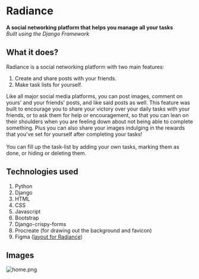# Radiance
**A social networking platform that helps you manage all your tasks**<br>
_Built using the Django Framework_


## What it does?
Radiance is a social networking platform with two main features:
1. Create and share posts with your friends.
2. Make task lists for yourself.

Like all major social media platforms, you can post images, comment on yours' and your friends' posts, and like said posts as well.
This feature was built to encourage you to share your victory over your daily tasks with your friends, or to ask them for help or encouragement, so that you can lean on their shoulders when you are feeling down about not being able to complete something.
Plus you can also share your images indulging in the rewards that you've set for yourself after completing your tasks!
<br><br>
You can fill up the task-list by adding your own tasks, marking them as done, or hiding or deleting them.

## Technologies used
1. Python
2. Django
3. HTML
4. CSS
5. Javascript
6. Bootstrap
7. Django-crispy-forms
8. Procreate (for drawing out the background and favicon)
9. Figma ([layout for Radiance](https://www.figma.com/file/Cv9aNQSRbaMq3miZ2QW33d/Radiance?node-id=1%3A2))

## Images
![home.png](https://github.com/Chahat08/Radiance/blob/project_images/home.png?raw=true)
